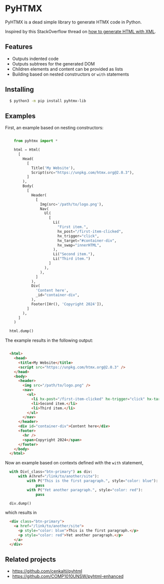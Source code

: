 # PyHTMX


PyHTMX is a dead simple library to generate HTMX code in Python.

Inspired by this StackOverflow thread on [how to generate HTML with XML](https://stackoverflow.com/questions/70408116/generate-html-xml-in-python).


## Features

- Outputs indented code
- Outputs subtrees for the generated DOM
- Children elements and content can be provided as lists
- Building based on nested constructors or `with` statements


## Installing

```bash
  $ python3 -m pip install pyhtmx-lib
```

## Examples

First, an example based on nesting constructors:

```python

    from pyhtmx import *

    html = Html(
      [
        Head(
          [
            Title('My Website'),
            Script(src="https://unpkg.com/htmx.org@2.0.3"),
          ]
        ),
        Body(
          [
            Header(
              [
                Img(src='/path/to/logo.png'),
                Nav(
                  Ul(
                    [
                      Li(
                        "First item.",
                        hx_post="/first-item-clicked",
                        hx_trigger="click",
                        hx_target="#container-div",
                        hx_swap="innerHTML",
                      ),
                      Li("Second item."),
                      Li("Third item.")
                    ]
                  ),
                ),
              ]
            ),
            Div(
              'Content here',
              _id="container-div",
            ),
            Footer([Hr(), 'Copyright 2024']),
          ]
        ),
      ]
    )

  html.dump()

```

The example results in the following output:

```html

  <html>
    <head>
      <title>My Website</title>
      <script src="https://unpkg.com/htmx.org@2.0.3" />
    </head>
    <body>
      <header>
        <img src="/path/to/logo.png" />
        <nav>
          <ul>
            <li hx-post="/first-item-clicked" hx-trigger="click" hx-target="#container-div" hx-swap="innerHTML">First item.</li>
            <li>Second item.</li>
            <li>Third item.</li>
          </ul>
        </nav>
      </header>
      <div id="container-div">Content here</div>
      <footer>
        <hr />
        <span>Copyright 2024</span>
      </footer>
    </body>
  </html>
```

Now an example based on contexts defined with the `with` statement,

```python
  with Div(_class="btn-primary") as div:
      with A(href="/link/to/another/site"):
          with P("This is the first paragraph.", style="color: blue"):
              pass
          with P("Yet another paragraph.", style="color: red"):
              pass

  div.dump()

```

which results in

```html
  <div class="btn-primary">
    <a href="/link/to/another/site">
      <p style="color: blue">This is the first paragraph.</p>
      <p style="color: red">Yet another paragraph.</p>
    </a>
  </div>

```

Related projects
----------------

* https://github.com/cenkalti/pyhtml
* https://github.com/COMP1010UNSW/pyhtml-enhanced
